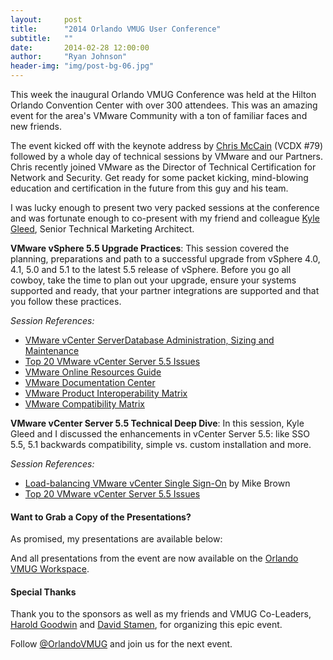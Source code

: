 ```yaml
---
layout:     post
title:      "2014 Orlando VMUG User Conference"
subtitle:   ""
date:       2014-02-28 12:00:00
author:     "Ryan Johnson"
header-img: "img/post-bg-06.jpg"
---
```


<p>This week the inaugural Orlando VMUG Conference was held at the Hilton Orlando Convention Center with over 300 attendees. This was an amazing event for the area's VMware Community with a ton of familiar faces and new friends.</p>

<p>The event kicked off with the keynote address by <a href="https://twitter.com/hcmccain" onclick="_gaq.push(['_trackEvent', 'outbound-article', 'https://twitter.com/hcmccain', 'Chris McCain']);"  target="_blank">Chris McCain</a> (VCDX #79) followed by a whole day of technical sessions by VMware and our Partners. Chris recently joined VMware as the Director of Technical Certification for Network and Security. Get ready for some packet kicking, mind-blowing education and certification in the future from this guy and his team.</p>

<p>I was lucky enough to present two very packed sessions at the conference and was fortunate enough to co-present with my friend and colleague <a href="http://blogs.vmware.com/vsphere/author/kyle_gleed" onclick="_gaq.push(['_trackEvent', 'outbound-article', 'http://blogs.vmware.com/vsphere/author/kyle_gleed', 'Kyle Gleed']);"  target="_blank">Kyle Gleed</a>, Senior Technical Marketing Architect.</p>

<p><strong>VMware vSphere 5.5 Upgrade Practices</strong>: This session covered the planning, preparations and path to a successful upgrade from vSphere 4.0, 4.1, 5.0 and 5.1 to the latest 5.5 release of vSphere. Before you go all cowboy, take the time to plan out your upgrade, ensure your systems supported and ready, that your partner integrations are supported and that you follow these practices.</p>

<p><em>Session References:</em></p>
<ul>
<li> <a href="http://tenthirtyam.org/vmware-vcenter-server-and-update-manager-administration-sizing-and-maintenance/" onclick="_gaq.push(['_trackEvent', 'outbound-article-int', 'http://tenthirtyam.org/vmware-vcenter-server-and-update-manager-administration-sizing-and-maintenance/', 'VMware vCenter ServerDatabase Administration, Sizing and Maintenance']);" title="VMware vCenter Server and Update Manager – Administration, Sizing and Maintenance"  target="_blank">VMware vCenter ServerDatabase Administration, Sizing and Maintenance</a></li>
<li><a href="http://blogs.vmware.com/kb/2014/02/top-20-vcenter-server-5-5-issues.html" onclick="_gaq.push(['_trackEvent', 'outbound-article', 'http://blogs.vmware.com/kb/2014/02/top-20-vcenter-server-5-5-issues.html', 'Top 20 VMware vCenter Server 5.5 Issues']);"  target="_blank">Top 20 VMware vCenter Server 5.5 Issues</a></li>
<li><a href="http://tenthirtyam.org/vmware/" onclick="_gaq.push(['_trackEvent', 'outbound-article-int', 'http://tenthirtyam.org/vmware/', 'VMware Online Resources Guide']);" title="VMware Online Resources Guide"  target="_blank">VMware Online Resources Guide</a></li>
<li><a href="http://www.vmware.com/go/docs/" onclick="_gaq.push(['_trackEvent', 'outbound-article', 'http://www.vmware.com/go/docs/', 'VMware Documentation Center']);"  target="_blank">VMware Documentation Center</a></li>
<li><a href="http://www.vmware.com/go/inteop" onclick="_gaq.push(['_trackEvent', 'outbound-article', 'http://www.vmware.com/go/inteop', 'VMware Product Interoperability Matrix']);"  target="_blank">VMware Product Interoperability Matrix</a></li>
<li><a href="http://www.vmware.com/go/compatability/" onclick="_gaq.push(['_trackEvent', 'outbound-article', 'http://www.vmware.com/go/compatability/', 'VMware Compatibility Matrix']);"  target="_blank">VMware Compatibility Matrix</a></li>
</ul>

<p><strong>VMware vCenter Server 5.5 Technical Deep Dive</strong>: In this session, Kyle Gleed and I discussed the enhancements in vCenter Server 5.5: like SSO 5.5, 5.1 backwards compatibility, simple vs. custom installation and more.</p>

<p><em>Session References:</em></p>

<ul>
<li><a href="http://blogs.vmware.com/vsphere/2013/12/load-balancing-vcenter-single-sign-on.html" onclick="_gaq.push(['_trackEvent', 'outbound-article', 'http://blogs.vmware.com/vsphere/2013/12/load-balancing-vcenter-single-sign-on.html', 'Load-balancing VMware vCenter Single Sign-On']);"  target="_blank">Load-balancing VMware vCenter Single Sign-On</a> by Mike Brown</li>
<li><a href="http://blogs.vmware.com/kb/2014/02/top-20-vcenter-server-5-5-issues.html" onclick="_gaq.push(['_trackEvent', 'outbound-article', 'http://blogs.vmware.com/kb/2014/02/top-20-vcenter-server-5-5-issues.html', 'Top 20 VMware vCenter Server 5.5 Issues']);"  target="_blank">Top 20 VMware vCenter Server 5.5 Issues</a></li>
</ul>

<h4>Want to Grab a Copy of the Presentations?</h4>

<p>As promised, my presentations are available below:</p>

<p><script async class="speakerdeck-embed" data-id="ab2229e0ce470131f20716308848c4b8" data-ratio="1.29456384323641" src="//speakerdeck.com/assets/embed.js"></script></p>
<p><script async class="speakerdeck-embed" data-id="d5969760ce4701316bf61e853270e897" data-ratio="1.41241379310345" src="//speakerdeck.com/assets/embed.js"></script></p>
<p>And all presentations from the event are now available on the <a href="http://www.vmug.com/p/do/sd/sid=2193&amp;type=0" onclick="_gaq.push(['_trackEvent', 'outbound-article', 'http://www.vmug.com/p/do/sd/sid=2193&amp;type=0', 'Orlando VMUG Workspace']);"  target="_blank">Orlando VMUG Workspace</a>.</p>

<h4>Special Thanks</h4>

<p>Thank you to the sponsors as well as my friends and VMUG Co-Leaders, <a href="http://www.twitter.com/vHaroldGoodwin" onclick="_gaq.push(['_trackEvent', 'outbound-article', 'http://www.twitter.com/vHaroldGoodwin', 'Harold Goodwin']);"  target="_blank">Harold Goodwin</a> and <a href="https://twitter.com/iamddavee" onclick="_gaq.push(['_trackEvent', 'outbound-article', 'https://twitter.com/davidstamen', 'David Stamen']);"  target="_blank">David Stamen</a>, for organizing this epic event.</p>

<p>Follow <a href="https://twitter.com/OrlandoVMUG" onclick="_gaq.push(['_trackEvent', 'outbound-article', 'https://twitter.com/OrlandoVMUG', '@OrlandoVMUG']);"  target="_blank">@OrlandoVMUG</a> and join us for the next event.</p>